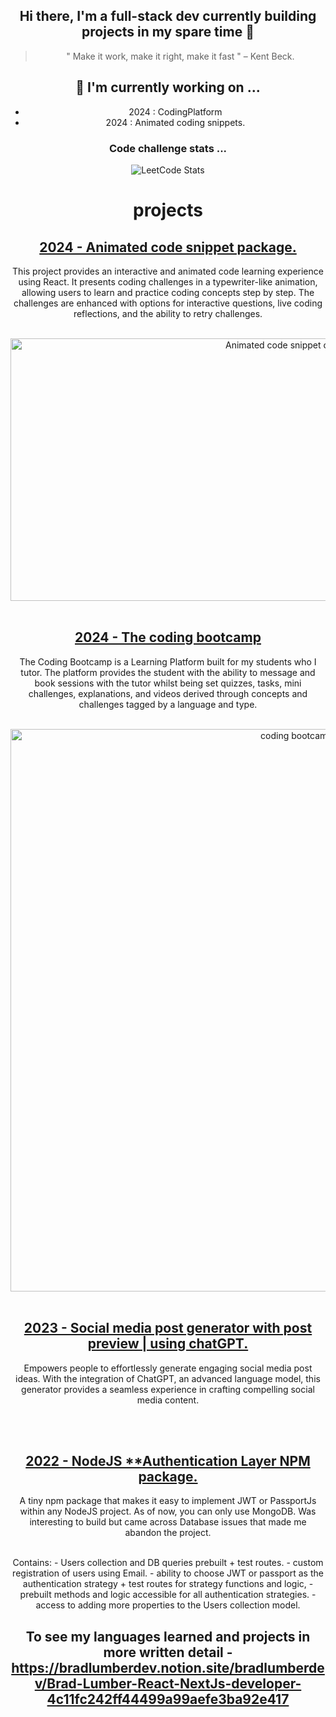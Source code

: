 <div align="center">
  

## Hi there, I'm a full-stack dev currently building projects in my spare time 👋 ###

> " Make it work, make it right, make it fast " – Kent Beck.

## 🔭 I'm currently working on ...
  - 2024 : CodingPlatform
  - 2024 : Animated coding snippets.
   
### Code challenge stats ...
![LeetCode Stats](https://leetcard.jacoblin.cool/user0171yr?theme=light&font=M%20PLUS%201%20Code&ext=heatmap)


# projects

<div align="center">
  <h2>
  <a href="https://github.com/codedevbrad/animated-code-snippet">
      2024 - Animated code snippet package. 
   </a></h2>
  <p>
    This project provides an interactive and animated code learning experience using React. It presents coding challenges in a typewriter-like animation, allowing users to learn and practice coding concepts step by step. The challenges are enhanced with options for interactive questions, live coding reflections, and the ability to retry challenges.
  </p>
</br>
  <img src="https://github.com/user-attachments/assets/22cbdbc7-8fde-468e-8fcb-eebf4a81a66a" alt="Animated code snippet challenges" width="900" height="420" />
</div>

</br>

<div align="center">
  <h2>
  <a href="https://github.com/codedevbrad/learningPlatform">
      2024 - The coding bootcamp
  </a></h2> 
  <p> The Coding Bootcamp is a Learning Platform built for my students who I tutor. The platform provides the student with the ability to message and book sessions with the tutor whilst being set quizzes, tasks, mini challenges, explanations, and videos derived through concepts and challenges tagged by a language and type. </p>
  </br>
  <div align='center'>
     <img src="https://github.com/user-attachments/assets/0e996ac8-b324-435d-8e9e-d08982af29c7" alt="coding bootcamp" width="900" /> 
  </div>
</div>

</br>

<div align="center">
    <h2>
    <a href="https://github.com/codedevbrad/chatGPT__Post_generator">
       2023 - Social media post generator with post preview | using chatGPT.
    </a></h2> 
    <p> Empowers people to effortlessly generate engaging social media post ideas. With the integration of ChatGPT, an advanced language model, this generator provides a seamless experience in crafting compelling social media content. </p>
    </br>
    <div align='center'>
    </div>
</div>

</br>

<div align="center">
    <h2>
    <a href="https://github.com/codedevbrad/codedevbrad-authservice">
       2022 - NodeJS **Authentication Layer NPM package.
    </a></h2> 
    <p> A tiny npm package that makes it easy to implement JWT or PassportJs within any NodeJS project. As of now, you can only use MongoDB. Was interesting to build but came across Database issues that made me abandon the project. </p>
    </br>
    <div>
      Contains:
          - Users collection and DB queries prebuilt + test routes.
          - custom registration of users using Email.
          - ability to choose JWT or passport as the authentication strategy + test routes for strategy functions and logic,
          - prebuilt methods and logic accessible for all authentication strategies.
          - access to adding more properties to the Users collection model.
    </div>
    <div align='center'>
    </div>
</div>


## To see my languages learned and projects in more written detail - https://bradlumberdev.notion.site/bradlumberdev/Brad-Lumber-React-NextJs-developer-4c11fc242ff44499a99aefe3ba92e417

</div>

<!--
**codedevbrad/codedevbrad** is a ✨ _special_ ✨ repository because its `README.md` (this file) appears on your GitHub profile.

Here are some ideas to get you started:


- 🔭 I’m currently working on
- 👯 I’m looking to collaborate on ...
- 🤔 I’m looking for help with ...
- 💬 Ask me about ...
- 📫 How to reach me: ...
- 😄 Pronouns: ...
- ⚡ Fun fact: ...
-->
